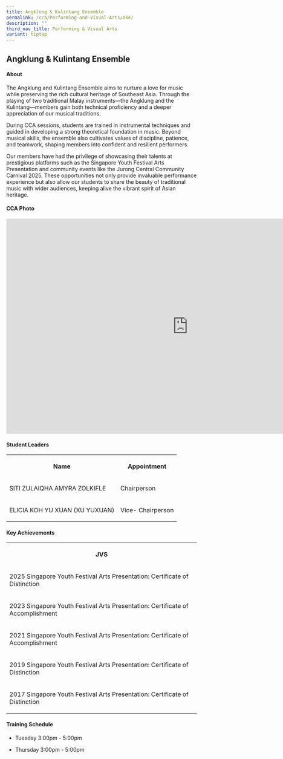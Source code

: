 ```yaml
---
title: Angklung & Kulintang Ensemble
permalink: /cca/Performing-and-Visual-Arts/ake/
description: ""
third_nav_title: Performing & Visual Arts
variant: tiptap
---
```

<h2>Angklung &amp; Kulintang Ensemble</h2>
<h4>About</h4>
<p>The Angklung and Kulintang Ensemble aims to nurture a love for music while
preserving the rich cultural heritage of Southeast Asia. Through the playing
of two traditional Malay instruments—the Angklung and the Kulintang—members
gain both technical proficiency and a deeper appreciation of our musical
traditions.</p>
<p>During CCA sessions, students are trained in instrumental techniques and
guided in developing a strong theoretical foundation in music. Beyond musical
skills, the ensemble also cultivates values of discipline, patience, and
teamwork, shaping members into confident and resilient performers.</p>
<p>Our members have had the privilege of showcasing their talents at prestigious
platforms such as the Singapore Youth Festival Arts Presentation and community
events like the Jurong Central Community Carnival 2025. These opportunities
not only provide invaluable performance experience but also allow our students
to share the beauty of traditional music with wider audiences, keeping
alive the vibrant spirit of Asian heritage.</p>
<p></p>
<h4>CCA Photo</h4>
<div class="iframe-wrapper">
<iframe height="569" width="960" allowfullscreen="true" frameborder="0" src="https://docs.google.com/presentation/d/e/2PACX-1vRLyfimMYddo4ysPjePtK0k3ER2sChehtLLZjLBJI7newl3rA6UZYwis7noKISMCB9RB4dQI0Q_BeH9/embed?start=true&amp;loop=true&amp;delayms=5000"></iframe>
</div>
<h4>Student Leaders</h4>
<table style="minWidth: 50px">
<colgroup>
<col>
<col>
</colgroup>
<tbody>
<tr>
<th rowspan="1" colspan="1">
<p>Name</p>
</th>
<th rowspan="1" colspan="1">
<p>Appointment</p>
</th>
</tr>
<tr>
<td rowspan="1" colspan="1">
<p>SITI ZULAIQHA AMYRA ZOLKIFLE</p>
</td>
<td rowspan="1" colspan="1">
<p>Chairperson</p>
</td>
</tr>
<tr>
<td rowspan="1" colspan="1">
<p>ELICIA KOH YU XUAN (XU YUXUAN)</p>
</td>
<td rowspan="1" colspan="1">
<p>Vice- Chairperson</p>
</td>
</tr>
</tbody>
</table>
<h4>Key Achievements</h4>
<table style="minWidth: 25px">
<colgroup>
<col>
</colgroup>
<tbody>
<tr>
<th rowspan="1" colspan="1">
<p>JVS</p>
</th>
</tr>
<tr>
<td rowspan="1" colspan="1">
<p>2025 Singapore Youth Festival Arts Presentation: Certificate of Distinction</p>
</td>
</tr>
<tr>
<td rowspan="1" colspan="1">
<p>2023 Singapore Youth Festival Arts Presentation: Certificate of Accomplishment</p>
</td>
</tr>
<tr>
<td rowspan="1" colspan="1">
<p>2021 Singapore Youth Festival Arts Presentation: Certificate of Accomplishment</p>
</td>
</tr>
<tr>
<td rowspan="1" colspan="1">
<p>2019 Singapore Youth Festival Arts Presentation: Certificate of Distinction</p>
</td>
</tr>
<tr>
<td rowspan="1" colspan="1">
<p>2017&nbsp;Singapore Youth Festival Arts Presentation: Certificate of Distinction</p>
</td>
</tr>
</tbody>
</table>
<h4>Training Schedule</h4>
<ul data-tight="true" class="tight">
<li>
<p>Tuesday 3:00pm - 5:00pm
<br>
</p>
</li>
<li>
<p>Thursday 3:00pm - 5:00pm</p>
</li>
</ul>
<p></p>